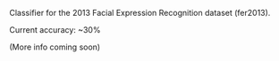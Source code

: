 Classifier for the 2013 Facial Expression Recognition dataset (fer2013).

Current accuracy: ~30%

(More info coming soon)
